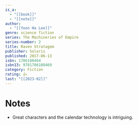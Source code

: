 ```yaml
---
is_a:
  - "[[book]]"
  - "[[note]]"
author:
  - "[[Yoon Ha Lee]]"
genre: science fiction
series: The Machineries of Empire
series-number: 2
title: Raven Stratagem
publisher: Solaris
published: 2017-06-13
isbn: 1786180464
isbn13: 9781786180469
category: Fiction
rating: 👍
last: "[[2023-02]]"
---
```

# Notes
- Great characters and the calendar technology is intriguing.
